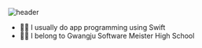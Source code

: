 
![header](https://capsule-render.vercel.app/api?type=waving&color=gradient&height=100&section=header&text=You%20Jin&fontSize=77)

- ☝🏻 I usually do app programming using Swift 
- ✌🏻 I belong to Gwangju Software Meister High School
